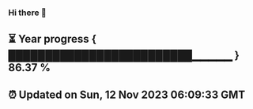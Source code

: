 ### Hi there 👋
⏳ Year progress { █████████████████████████▁▁▁▁▁ } 86.37 %
---
⏰ Updated on Sun, 12 Nov 2023 06:09:33 GMT
---
